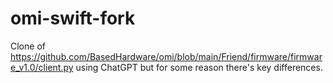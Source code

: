 # omi-swift-fork

Clone of https://github.com/BasedHardware/omi/blob/main/Friend/firmware/firmware_v1.0/client.py using ChatGPT but for some reason there's key differences.
